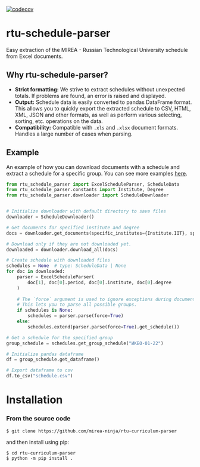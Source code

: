 [![codecov](https://codecov.io/gh/mirea-ninja/rtu-schedule-parser/branch/main/graph/badge.svg?token=W98TXURMYZ)](https://codecov.io/gh/mirea-ninja/rtu-schedule-parser)

# rtu-schedule-parser
Easy extraction of the MIREA - Russian Technological University schedule from Excel documents.

## Why rtu-schedule-parser?
* **Strict formatting:** We strive to extract schedules without unexpected totals. If problems are found, an error is raised and displayed.
* **Output:** Schedule data is easily converted to pandas DataFrame format. This allows you to quickly export the extracted schedule to CSV, HTML, XML, JSON and other formats, as well as perform various selecting, sorting, etc. operations on the data.
* **Compatibility:** Compatible with `.xls` and `.xlsx` document formats. Handles a large number of cases when parsing.

## Example
An example of how you can download documents with a schedule and extract a schedule for a specific group. You can see more examples [here](https://github.com/mirea-ninja/rtu-schedule-parser/tree/main/examples).
```python
from rtu_schedule_parser import ExcelScheduleParser, ScheduleData
from rtu_schedule_parser.constants import Institute, Degree
from rtu_schedule_parser.downloader import ScheduleDownloader


# Initialize downloader with default directory to save files
downloader = ScheduleDownloader()

# Get documents for specified institute and degree
docs = downloader.get_documents(specific_institutes={Institute.IIT}, specific_degrees={Degree.BACHELOR})

# Download only if they are not downloaded yet.
downloaded = downloader.download_all(docs)

# Create schedule with downloaded files
schedules = None  # type: ScheduleData | None
for doc in downloaded:
    parser = ExcelScheduleParser(
        doc[1], doc[0].period, doc[0].institute, doc[0].degree
    )
    
    # The `force` argument is used to ignore exceptions during document parsing. 
    # This lets you to parse all possible groups.
    if schedules is None:
        schedules = parser.parse(force=True)
    else:
        schedules.extend(parser.parse(force=True).get_schedule())

# Get a schedule for the specified group
group_schedule = schedules.get_group_schedule("ИКБО-01-22")

# Initialize pandas dataframe
df = group_schedule.get_dataframe()

# Export dataframe to csv
df.to_csv("schedule.csv")

```

# Installation
### From the source code
```bash
$ git clone https://github.com/mirea-ninja/rtu-curriculum-parser
```
and then install using pip:
```console
$ cd rtu-curriculum-parser
$ python -m pip install .
```
